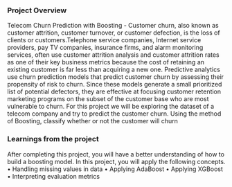 ### Project Overview

 Telecom Churn Prediction with Boosting - Customer churn, also known as customer attrition, customer turnover, or customer defection, is the loss of clients or customers.Telephone service companies, Internet service providers, pay TV companies, insurance firms, and alarm monitoring services, often use customer attrition analysis and customer attrition rates as one of their key business metrics because the cost of retaining an existing customer is far less than acquiring a new one.
Predictive analytics use churn prediction models that predict customer churn by assessing their propensity of risk to churn. Since these models generate a small prioritized list of potential defectors, they are effective at focusing customer retention marketing programs on the subset of the customer base who are most vulnerable to churn. For this project we will be exploring the dataset of a telecom company and try to predict the customer churn. Using the method of Boosting, classify whether or not the customer will churn


### Learnings from the project

 After completing this project, you will have a better understanding of how to build a boosting model. In this project, you will apply the following concepts.
•	Handling missing values in data
•	Applying AdaBoost
•	Applying XGBoost
•	Interpreting evaluation metrics



